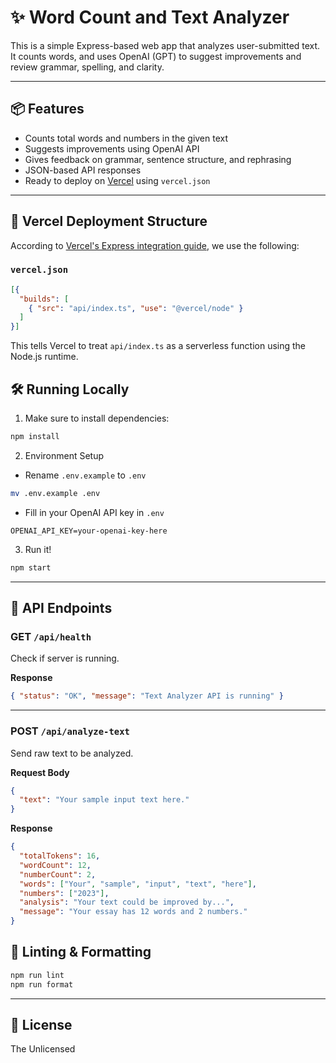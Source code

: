 # ✨ Word Count and Text Analyzer

This is a simple Express-based web app that analyzes user-submitted text. It counts words, and uses OpenAI (GPT) to suggest improvements and review grammar, spelling, and clarity.

---

## 📦 Features

- Counts total words and numbers in the given text
- Suggests improvements using OpenAI API
- Gives feedback on grammar, sentence structure, and rephrasing
- JSON-based API responses
- Ready to deploy on [Vercel](https://vercel.com) using `vercel.json`

---

## 🚀 Vercel Deployment Structure

According to [Vercel's Express integration guide](https://vercel.com/guides/using-express-with-vercel), we use the following:

### `vercel.json`

```json
[{
  "builds": [
    { "src": "api/index.ts", "use": "@vercel/node" }
  ]
}]
```

This tells Vercel to treat `api/index.ts` as a serverless function using the Node.js runtime.


## 🛠️ Running Locally

1. Make sure to install dependencies:
```bash
npm install
```
2. Environment Setup
- Rename `.env.example` to `.env`
```bash
mv .env.example .env
```
- Fill in your OpenAI API key in `.env`

```
OPENAI_API_KEY=your-openai-key-here
```
3. Run it!
```bash
npm start
```
---

## 📮 API Endpoints

### GET `/api/health`

Check if server is running.

**Response**
```json
{ "status": "OK", "message": "Text Analyzer API is running" }
```

---

### POST `/api/analyze-text`

Send raw text to be analyzed.

**Request Body**
```json
{
  "text": "Your sample input text here."
}
```

**Response**
```json
{
  "totalTokens": 16,
  "wordCount": 12,
  "numberCount": 2,
  "words": ["Your", "sample", "input", "text", "here"],
  "numbers": ["2023"],
  "analysis": "Your text could be improved by...",
  "message": "Your essay has 12 words and 2 numbers."
}
```

## 🧼 Linting & Formatting

```bash
npm run lint
npm run format
```

---

## 📜 License

The Unlicensed
